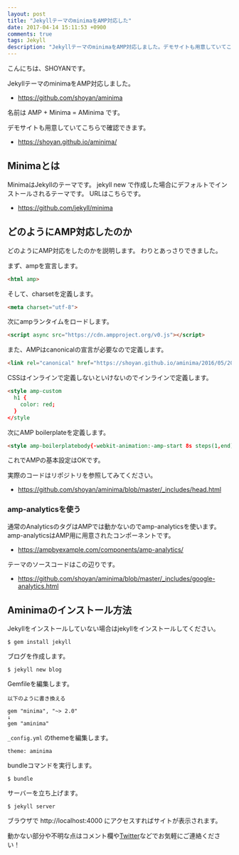 ```yaml
---
layout: post
title: "JekyllテーマのminimaをAMP対応した"
date: 2017-04-14 15:11:53 +0900
comments: true
tags: Jekyll
description: "JekyllテーマのminimaをAMP対応しました。デモサイトも用意していてこちらで確認できます。"
---
```


こんにちは、SHOYANです。

JekyllテーマのminimaをAMP対応しました。

* https://github.com/shoyan/aminima

名前は AMP + Minima = AMinima です。

デモサイトも用意していてこちらで確認できます。

* https://shoyan.github.io/aminima/

## Minimaとは

MinimaはJekyllのテーマです。
jekyll new で作成した場合にデフォルトでインストールされるテーマです。
URLはこちらです。

* https://github.com/jekyll/minima

## どのようにAMP対応したのか

どのようにAMP対応をしたのかを説明します。
わりとあっさりできました。

まず、ampを宣言します。

```html
<html amp>
```

そして、charsetを定義します。

```html
<meta charset="utf-8">
```

次にampランタイムをロードします。

```html
<script async src="https://cdn.ampproject.org/v0.js"></script>
```

また、AMPはcanonicalの宣言が必要なので定義します。

```html
<link rel="canonical" href="https://shoyan.github.io/aminima/2016/05/20/welcome-to-jekyll.html">
```

CSSはインラインで定義しないといけないのでインラインで定義します。

```html
<style amp-custom
  h1 {
    color: red;
  }
</style
```

次にAMP boilerplateを定義します。

```html
<style amp-boilerplatebody{-webkit-animation:-amp-start 8s steps(1,end) 0s 1 normal both;-moz-animation:-amp-start 8s steps(1,end) 0s 1 normal both;-ms-animation:-amp-start 8s steps(1,end) 0s 1 normal both;animation:-amp-start 8s steps(1,end) 0s 1 normal both}@-webkit-keyframes -amp-start{from{visibility:hidden}to{visibility:visible}}@-moz-keyframes -amp-start{from{visibility:hidden}to{visibility:visible}}@-ms-keyframes -amp-start{from{visibility:hidden}to{visibility:visible}}@-o-keyframes -amp-start{from{visibility:hidden}to{visibility:visible}}@keyframes -amp-start{from{visibility:hidden}to{visibility:visible}}</style<noscript<style amp-boilerplatebody{-webkit-animation:none;-moz-animation:none;-ms-animation:none;animation:none}</style</noscript
```

これでAMPの基本設定はOKです。

実際のコードはリポジトリを参照してみてください。

- https://github.com/shoyan/aminima/blob/master/_includes/head.html

### amp-analyticsを使う

通常のAnalyticsのタグはAMPでは動かないのでamp-analyticsを使います。
amp-analyticsはAMP用に用意されたコンポーネントです。

- https://ampbyexample.com/components/amp-analytics/

テーマのソースコードはこの辺りです。

- https://github.com/shoyan/aminima/blob/master/_includes/google-analytics.html

## Aminimaのインストール方法

Jekyllをインストールしていない場合はjekyllをインストールしてください。

```
$ gem install jekyll
```

ブログを作成します。

```
$ jekyll new blog

```

Gemfileを編集します。

```
以下のように書き換える

gem "minima", "~> 2.0"
↓
gem "aminima"
```

`_config.yml` のthemeを編集します。

```
theme: aminima
```

bundleコマンドを実行します。

```
$ bundle
```

サーバーを立ち上げます。

```
$ jekyll server
```

ブラウザで http://localhost:4000 にアクセスすればサイトが表示されます。

動かない部分や不明な点はコメント欄や[Twitter](https://twitter.com/sinn_shoyan)などでお気軽にご連絡ください！
